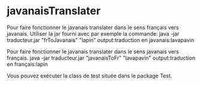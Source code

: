 # javanaisTranslater


Pour faire fonctionner le javanais translater dans le sens français vers javanais.
Utiliser la jar fourni avec par exemple la commande:
java -jar traducteur.jar "frToJavanais" "lapin"
output:traduction en javanais:lavapavin

Pour faire fonctionner le javanais translater dans le sens javanais vers français.
java -jar traducteur.jar "javanaisToFr" "lavapavin"
output:traduction en français:lapin

Vous pouvez exécuter la class de test située dans le package Test.



